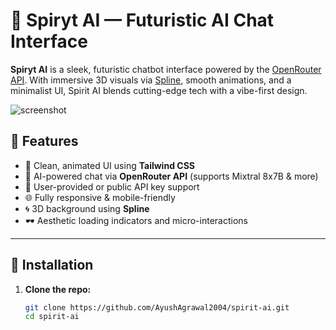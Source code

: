 # 🌌 Spiryt AI — Futuristic AI Chat Interface

**Spiryt AI** is a sleek, futuristic chatbot interface powered by the [OpenRouter API](https://openrouter.ai). With immersive 3D visuals via [Spline](https://spline.design), smooth animations, and a minimalist UI, Spirit AI blends cutting-edge tech with a vibe-first design.

![screenshot](./Screenshot%2025-04-17%121041.png)

## 🚀 Features

- 🎨 Clean, animated UI using **Tailwind CSS**
- 🤖 AI-powered chat via **OpenRouter API** (supports Mixtral 8x7B & more)
- 🧠 User-provided or public API key support
- 🌐 Fully responsive & mobile-friendly
- 🌀 3D background using **Spline**
- 🕶️ Aesthetic loading indicators and micro-interactions

---

## 🔧 Installation

1. **Clone the repo:**

   ```bash
   git clone https://github.com/AyushAgrawal2004/spirit-ai.git
   cd spirit-ai
